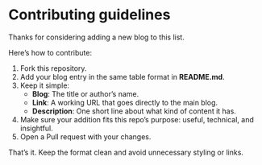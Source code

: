 # Contributing guidelines

Thanks for considering adding a new blog to this list.

Here’s how to contribute:

1. Fork this repository.
2. Add your blog entry in the same table format in **README.md**.
3. Keep it simple:  
   - **Blog**: The title or author’s name.  
   - **Link**: A working URL that goes directly to the main blog.  
   - **Description**: One short line about what kind of content it has.  
4. Make sure your addition fits this repo’s purpose: useful, technical, and insightful.
5. Open a Pull request with your changes.

That’s it. Keep the format clean and avoid unnecessary styling or links.
